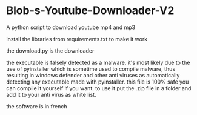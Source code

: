 # Blob-s-Youtube-Downloader-V2
A python script to download youtube mp4 and mp3



install the libraries from requirements.txt to make it work



the download.py is the downloader



the executable is falsely detected as a malware, it's most likely due to the use of pyinstaller which is sometime used to compile malware, thus resulting in windows defender and other anti viruses as automatically detecting any executable made with pyinstaller. this file is 100% safe you can compile it yourself if you want. to use it put the .zip file in a folder and add it to your anti virus as white list.


the software is in french
